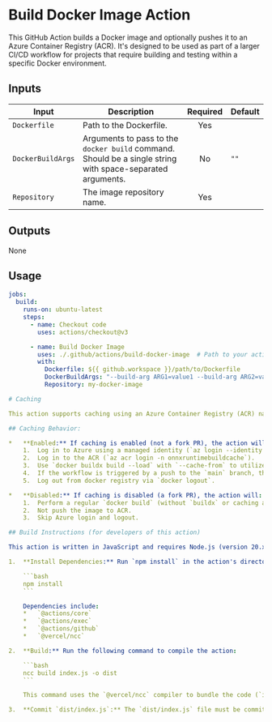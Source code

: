 # Build Docker Image Action

This GitHub Action builds a Docker image and optionally pushes it to an Azure Container Registry (ACR). It's designed to be used as part of a larger CI/CD workflow for projects that require building and testing within a specific Docker environment.

## Inputs

| Input               | Description                                                                                                                   | Required | Default |
| ------------------- | ----------------------------------------------------------------------------------------------------------------------------- | :------: | ------- |
| `Dockerfile`        | Path to the Dockerfile.                                                                                                        |   Yes    |         |
| `DockerBuildArgs`   | Arguments to pass to the `docker build` command.  Should be a single string with space-separated arguments.                  |   No    |  `""`   |
| `Repository`        | The image repository name.                                                                                                     |   Yes    |         |

## Outputs
None

## Usage

```yaml
jobs:
  build:
    runs-on: ubuntu-latest
    steps:
      - name: Checkout code
        uses: actions/checkout@v3

      - name: Build Docker Image
        uses: ./.github/actions/build-docker-image  # Path to your action directory
        with:
          Dockerfile: ${{ github.workspace }}/path/to/Dockerfile
          DockerBuildArgs: "--build-arg ARG1=value1 --build-arg ARG2=value2"
          Repository: my-docker-image

# Caching

This action supports caching using an Azure Container Registry (ACR) named `onnxruntimebuildcache`. Caching is automatically enabled unless the workflow is triggered by a pull request originating from a fork. This helps to speed up builds by reusing previously built layers.

## Caching Behavior:

*   **Enabled:** If caching is enabled (not a fork PR), the action will:
    1.  Log in to Azure using a managed identity (`az login --identity --output none`). The output of the login command is suppressed for security.
    2.  Log in to the ACR (`az acr login -n onnxruntimebuildcache`).
    3.  Use `docker buildx build --load` with `--cache-from` to utilize the cache from the ACR. Build arguments like `BUILDKIT_INLINE_CACHE=1` are automatically included.
    4.  If the workflow is triggered by a push to the `main` branch, the built image will be pushed to the ACR (`docker push`).
    5.  Log out from docker registry via `docker logout`.

*   **Disabled:** If caching is disabled (a fork PR), the action will:
    1.  Perform a regular `docker build` (without `buildx` or caching arguments).
    2.  Not push the image to ACR.
    3.  Skip Azure login and logout.

## Build Instructions (for developers of this action)

This action is written in JavaScript and requires Node.js (version 20.x) and npm to be installed. To build the action for distribution:

1.  **Install Dependencies:** Run `npm install` in the action's directory to install the necessary dependencies:

    ```bash
    npm install
    ```

    Dependencies include:
    *   `@actions/core`
    *   `@actions/exec`
    *   `@actions/github`
    *   `@vercel/ncc`

2.  **Build:** Run the following command to compile the action:

    ```bash
    ncc build index.js -o dist
    ```

    This command uses the `@vercel/ncc` compiler to bundle the code (`index.js`) and all its dependencies into a single file (`dist/index.js`). This single file is what GitHub Actions will execute, improving startup performance and reducing the risk of missing dependencies. The `-o dist` flag specifies that the output should be placed in the `dist` directory.

3.  **Commit `dist/index.js`:** The `dist/index.js` file must be committed to the repository. GitHub Actions uses this compiled file to run the action. Please note the `dist` directory is added to `.gitignore`.
